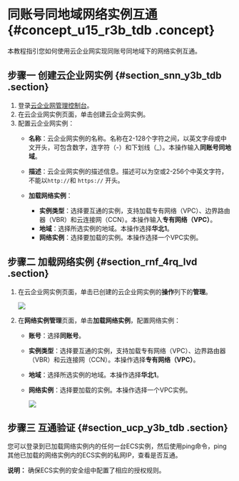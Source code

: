 # 同账号同地域网络实例互通 {#concept_u15_r3b_tdb .concept}

本教程指引您如何使用云企业网实现同账号同地域下的网络实例互通。

## 步骤一 创建云企业网实例 {#section_snn_y3b_tdb .section}

1.  登录[云企业网管理控制台](https://cen.console.aliyun.com/)。
2.  在云企业网实例页面，单击创建云企业网实例。
3.  配置云企业网实例：
    -   **名称**：云企业网实例的名称。名称在2-128个字符之间，以英文字母或中文开头，可包含数字，连字符（-）和下划线（\_）。本操作输入**同账号同地域**。
    -   **描述**：云企业网实例的描述信息。描述可以为空或2-256个中英文字符，不能以`http://`和 `https://` 开头。
    -   **加载网络实例**：

        -   **实例类型**：选择要互通的实例，支持加载专有网络（VPC）、边界路由器（VBR）和云连接网（CCN）。本操作输入**专有网络（VPC）**。
        -   **地域**：选择所选实例的地域。本操作选择**华北1**。
        -   **网络实例**：选择要加载的实例。本操作选择一个VPC实例。

## 步骤二 加载网络实例 {#section_rnf_4rq_lvd .section}

1.  在云企业网实例页面，单击已创建的云企业网实例的**操作**列下的**管理**。

    ![](http://static-aliyun-doc.oss-cn-hangzhou.aliyuncs.com/assets/img/3044/1566438280860_zh-CN.png)

2.  在**网络实例管理**页面，单击**加载网络实例**，配置网络实例：
    -   **账号**：选择**同账号**。
    -   **实例类型**：选择要互通的实例，支持加载专有网络（VPC）、边界路由器（VBR）和云连接网（CCN）。本操作选择**专有网络（VPC）**。
    -   **地域**：选择所选实例的地域。本操作选择**华北1**。
    -   **网络实例**：选择要加载的实例。本操作选择一个VPC实例。

        ![](http://static-aliyun-doc.oss-cn-hangzhou.aliyuncs.com/assets/img/3044/15664382805956_zh-CN.png)


## 步骤三 互通验证 {#section_ucp_y3b_tdb .section}

您可以登录到已加载网络实例内的任何一台ECS实例，然后使用ping命令，ping其他已加载的网络实例内的ECS实例的私网IP，查看是否互通。

**说明：** 确保ECS实例的安全组中配置了相应的授权规则。

